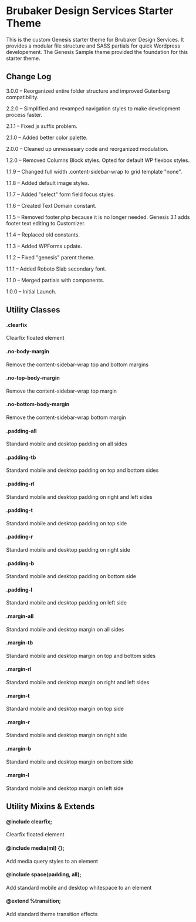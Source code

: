 # Brubaker Design Services Starter Theme

This is the custom Genesis starter theme for Brubaker Design Services. It provides a modular file structure and SASS partials for quick Wordpress developement. The Genesis Sample theme provided the foundation for this starter theme.

## Change Log
3.0.0 – Reorganized entire folder structure and improved Gutenberg compatibility.

2.2.0 – Simplified and revamped navigation styles to make development process faster.

2.1.1 – Fixed js suffix problem.

2.1.0 – Added better color palette.

2.0.0 – Cleaned up unnessesary code and reorganized modulation.

1.2.0 – Removed Columns Block styles. Opted for default WP flexbox styles.

1.1.9 – Changed full width .content-sidebar-wrap to grid template "none".

1.1.8 – Added default image styles.

1.1.7 – Added "select" form field focus styles.

1.1.6 – Created Text Domain constant.

1.1.5 – Removed footer.php because it is no longer needed. Genesis 3.1 adds footer text editing to Customizer.

1.1.4 – Replaced old constants.

1.1.3 – Added WPForms update.

1.1.2 – Fixed "genesis" parent theme.

1.1.1 – Added Roboto Slab secondary font.

1.1.0 – Merged partials with components.

1.0.0 – Initial Launch.

## Utility Classes
#### .clearfix
Clearfix floated element
#### .no-body-margin
Remove the content-sidebar-wrap top and bottom margins
#### .no-top-body-margin
Remove the content-sidebar-wrap top margin
#### .no-bottom-body-margin
Remove the content-sidebar-wrap bottom margin

#### .padding-all
Standard mobile and desktop padding on all sides
#### .padding-tb
Standard mobile and desktop padding on top and bottom sides
#### .padding-rl
Standard mobile and desktop padding on right and left sides
#### .padding-t
Standard mobile and desktop padding on top side
#### .padding-r
Standard mobile and desktop padding on right side
#### .padding-b
Standard mobile and desktop padding on bottom side
#### .padding-l
Standard mobile and desktop padding on left side

#### .margin-all
Standard mobile and desktop margin on all sides
#### .margin-tb
Standard mobile and desktop margin on top and bottom sides
#### .margin-rl
Standard mobile and desktop margin on right and left sides
#### .margin-t
Standard mobile and desktop margin on top side
#### .margin-r
Standard mobile and desktop margin on right side
#### .margin-b
Standard mobile and desktop margin on bottom side
#### .margin-l
Standard mobile and desktop margin on left side

## Utility Mixins & Extends
#### @include clearfix;
Clearfix floated element
#### @include media(ml) {};
Add media query styles to an element
#### @include space(padding, all);
Add standard mobile and desktop whitespace to an element

#### @extend %transition;
Add standard theme transition effects